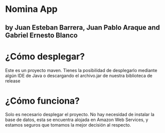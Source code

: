 # Nomina App
## by Juan Esteban Barrera, Juan Pablo Araque and Gabriel Ernesto Blanco

# ¿Cómo desplegar?

Este es un proyecto maven. Tienes la posibilidad de desplegarlo mediante algún IDE de Java o descargando el archivo.jar de nuestra biblioteca de release

# ¿Cómo funciona?

Solo es necesario desplegar el proyecto. No hay necesidad de instalar la base de datos, esta se encuentra alojada en Amazon Web Services, y estamos seguros que tomamos la mejor decisión al respecto.
